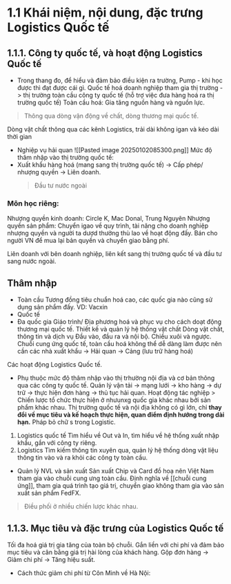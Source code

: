 # 1.1 Khái niệm, nội dung, đặc trưng Logistics Quốc tế
## 1.1.1. Công ty quốc tế, và hoạt động Logistics Quốc tế
- Trong thang đo, để hiểu và đảm bảo điều kiện ra trường, Pump - khi học được thì đạt được cái gì.
Quốc tế hoá doanh nghiệp tham gia thị trường -> thị trường toàn cầu công ty quốc tế (hỗ trợ việc đưa hàng hoá ra thị trường quốc tế)
Toàn cầu hoá: Gia tăng nguồn hàng và nguồn lực.
> Thông qua dòng vận động về chất, dòng thương mại quốc tế.

Dòng vật chất thông qua các kênh Logistics, trải dài không igan và kéo dài thời gian
- Nghiệp vụ hải quan
![[Pasted image 20250102085300.png]]
Mức độ thâm nhập vào thị trường quốc tế:
- Xuất khẩu hàng hoá (mang sang thị trường quốc tế) -> Cấp phép/ nhượng quyền -> Liên doanh.
  > Đầu tư nước ngoài
### Môn học riêng:
Nhượng quyền kinh doanh: Circle K, Mac Donal, Trung Nguyên
Nhượng quyền sản phẩm: Chuyển igao về quy trình, tài năng cho doanh nghiệp nhượng  quyền và người ta dượd thưởng thù lao về hoạt động đấy. 
	Bán cho người VN để mua lại bản quyền và chuyển giao bằng phí.

Liên doanh với bên doanh nghiệp, liên kết sang thị trường quốc tế và đầu tư sang nước ngoài. 

## Thâm nhập
- Toàn cầu
 Tương đồng tiêu chuẩn hoá cao, các quốc gia nào cũng sử dụng sản phẩm đấy. VD: Vacxin
- Quốc tế
- Đa quốc gia
Giáo trình/ Địa phương hoá và phục vụ cho cách doạt động thương mại quốc tế. 
	Thiết kế và quản lý hệ thống vật chất
	Dòng vật chất, thông tin và dịch vụ
	Đầu vào, đầu ra và nội bộ.
	Chiều xuôi và ngược.
Chuỗi cung ứng quốc tế, toàn cầu hoá không thể dễ dàng làm được nên cần các nhà xuất khẩu -> Hải quan -> Cảng (lưu trữ hàng hoá)

Các hoạt động Logistics Quốc tế.
- Phụ thuộc mức độ thâm nhập vào thị trhường nội địa và cơ bản thông qua các công ty quốc tế. Quản lý vận tải -> mạng lưới -> kho hàng -> dự trữ -> thực hiện đơn hàng -> thủ tục hải quan.
Hoạt động tác nghiệp > Chiến lược tổ chức thực hiện ở nhưunxg quốc gia khác nhau bởi sản phẩm khác nhau.
	Thị trường quốc tế và nội địa không có gì lớn, chỉ **thay đổi về mục tiêu và kế hoạch thực hiện, quan điểm định hướng trong dài hạn.**
Pháp bỏ chữ s trong Logistic. 
1. Logistics quốc tế
Tìm hiểu về Out và In, tìm hiểu về hệ thống xuất nhập khẩu, gắn với công ty riêng.
2. Logistics 
Tìm kiếm thông tin xuyên qua, quản lý hệ thống dòng vật liệu thông tin vào và ra khỏi các công ty toàn cầu.
- Quản lý NVL và sản xuất 
  Sản xuất Chip và Card đồ hoạ nên Việt Nam tham gia vào chuỗi cung ưng toàn cầu. 
Định nghĩa về [[chuỗi cung ứng]], tham gia quá trình tạo giá trị, chuyển giao không tham gia vào sản xuất sản phẩm FedFX.
> Điều phối ở nhiều chiến lược khác nhau.
## 1.1.3. Mục tiêu và đặc trưng của Logistics Quốc tế
Tối đa hoá giá trị gia tăng của toàn bộ chuỗi. Gắn liền với chi phí và đảm bảo mục tiêu và cân bằng giá trị hài lòng của khách hàng. 
	Gộp đơn hàng -> Giảm chi phí -> Tăng hiệu suất.
- Cách thức giảm chi phí từ Côn Minh về Hà Nội: